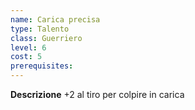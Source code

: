```yaml
---
name: Carica precisa
type: Talento
class: Guerriero
level: 6
cost: 5
prerequisites: 
---
```


**Descrizione**
+2 al tiro per colpire in carica